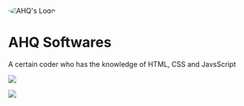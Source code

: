 <div style="width: 100%; min-width: 100%; display: flex;">
  <img
       src="https://avatars.githubusercontent.com/u/84524025?s=96&v=4"
       alt="AHQ's Logo"
       style="border-radius: 50%;"
  />
</div>

# AHQ Softwares
A certain coder who has the knowledge of HTML, CSS and JavsScript

![](https://github-readme-stats.vercel.app/api?username=ahqsoftwares&count_private=true&show_icons=true&locale=en&include_all_commits=true?locale=en)

![](https://github-readme-stats.vercel.app/api/top-langs?username=ahqsoftwares&count_private=true&show_icons=true&locale=en&include_all_commits=true?locale=en)
